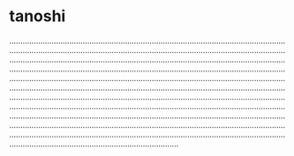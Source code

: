 # tanoshi
................................................................................................................................................................................................................................................................................................................................................................................................................................................................................................................................................................................................................................................................................................................................................................................................................................................................................................................................................................................................................................................................................................................................................................................................................................................................................................................................................................................................................................................................................................